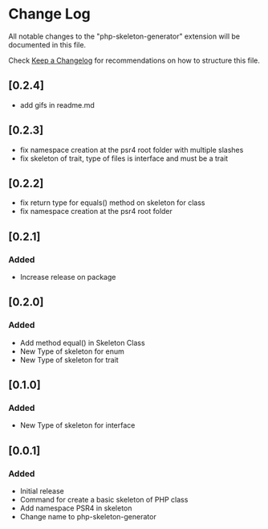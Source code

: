# Change Log

All notable changes to the "php-skeleton-generator" extension will be documented in this file.

Check [Keep a Changelog](http://keepachangelog.com/) for recommendations on how to structure this file.

## [0.2.4]
- add gifs in readme.md

## [0.2.3]
- fix namespace creation at the psr4 root folder with multiple slashes
- fix skeleton of trait, type of files is interface and must be a trait

## [0.2.2]
- fix return type for equals() method on skeleton for class
- fix namespace creation at the psr4 root folder

## [0.2.1]

### Added 
- Increase release on package

## [0.2.0]

### Added 
- Add method equal() in Skeleton Class
- New Type of skeleton for enum
- New Type of skeleton for trait

## [0.1.0]

### Added 
- New Type of skeleton for interface

## [0.0.1]

### Added 
- Initial release
- Command for create a basic skeleton of PHP class
- Add namespace PSR4 in skeleton
- Change name to php-skeleton-generator